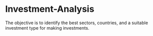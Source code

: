 # Investment-Analysis
The objective is to identify the best sectors, countries, and a suitable investment type for making investments.
